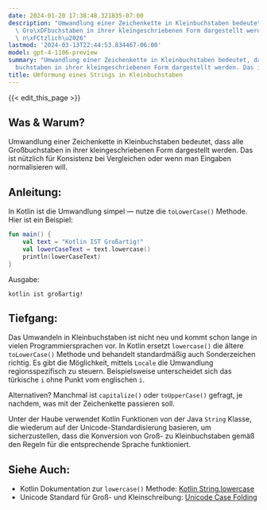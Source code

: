 ```yaml
---
date: 2024-01-20 17:38:48.321835-07:00
description: "Umwandlung einer Zeichenkette in Kleinbuchstaben bedeutet, dass alle\
  \ Gro\xDFbuchstaben in ihrer kleingeschriebenen Form dargestellt werden. Das ist\
  \ n\xFCtzlich\u2026"
lastmod: '2024-03-13T22:44:53.834467-06:00'
model: gpt-4-1106-preview
summary: "Umwandlung einer Zeichenkette in Kleinbuchstaben bedeutet, dass alle Gro\xDF\
  buchstaben in ihrer kleingeschriebenen Form dargestellt werden. Das ist n\xFCtzlich\u2026"
title: Umformung eines Strings in Kleinbuchstaben
---
```


{{< edit_this_page >}}

## Was & Warum?
Umwandlung einer Zeichenkette in Kleinbuchstaben bedeutet, dass alle Großbuchstaben in ihrer kleingeschriebenen Form dargestellt werden. Das ist nützlich für Konsistenz bei Vergleichen oder wenn man Eingaben normalisieren will.

## Anleitung:
In Kotlin ist die Umwandlung simpel — nutze die `toLowerCase()` Methode. Hier ist ein Beispiel:

```kotlin
fun main() {
    val text = "Kotlin IST Großartig!"
    val lowerCaseText = text.lowercase()
    println(lowerCaseText)
}
```
Ausgabe:
```
kotlin ist großartig!
```

## Tiefgang:
Das Umwandeln in Kleinbuchstaben ist nicht neu und kommt schon lange in vielen Programmiersprachen vor. In Kotlin ersetzt `lowercase()` die ältere `toLowerCase()` Methode und behandelt standardmäßig auch Sonderzeichen richtig. Es gibt die Möglichkeit, mittels `Locale` die Umwandlung regionsspezifisch zu steuern. Beispielsweise unterscheidet sich das türkische `i` ohne Punkt vom englischen `i`.

Alternativen? Manchmal ist `capitalize()` oder `toUpperCase()` gefragt, je nachdem, was mit der Zeichenkette passieren soll.

Unter der Haube verwendet Kotlin Funktionen von der Java `String` Klasse, die wiederum auf der Unicode-Standardisierung basieren, um sicherzustellen, dass die Konversion von Groß- zu Kleinbuchstaben gemäß den Regeln für die entsprechende Sprache funktioniert.

## Siehe Auch:
- Kotlin Dokumentation zur `lowercase()` Methode: [Kotlin String.lowercase](https://kotlinlang.org/api/latest/jvm/stdlib/kotlin.text/lowercase.html)
- Unicode Standard für Groß- und Kleinschreibung: [Unicode Case Folding](https://www.unicode.org/reports/tr21/tr21-5.html)
